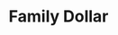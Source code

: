 ---
title: "Family Dollar"
url: /chicago/family-dollar-west-fullerton-avenue/
shop: variety store
---